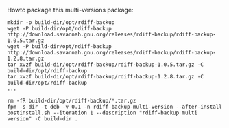 Howto package this multi-versions package:

    mkdir -p build-dir/opt/rdiff-backup
    wget -P build-dir/opt/rdiff-backup http://download.savannah.gnu.org/releases/rdiff-backup/rdiff-backup-1.0.5.tar.gz
    wget -P build-dir/opt/rdiff-backup http://download.savannah.gnu.org/releases/rdiff-backup/rdiff-backup-1.2.8.tar.gz
    tar xvzf build-dir/opt/rdiff-backup/rdiff-backup-1.0.5.tar.gz -C build-dir/opt/rdiff-backup
    tar xvzf build-dir/opt/rdiff-backup/rdiff-backup-1.2.8.tar.gz -C build-dir/opt/rdiff-backup
    ...

    rm -fR build-dir/opt/rdiff-backup/*.tar.gz
    fpm -s dir -t deb -v 0.1 -n rdiff-backup-multi-version --after-install postinstall.sh --iteration 1 --description "rdiff-backup multi version" -C build-dir .

